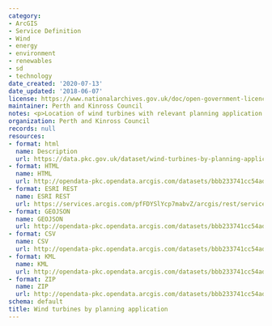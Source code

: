 ```yaml
---
category:
- ArcGIS
- Service Definition
- Wind
- energy
- environment
- renewables
- sd
- technology
date_created: '2020-07-13'
date_updated: '2018-06-07'
license: https://www.nationalarchives.gov.uk/doc/open-government-licence/version/3/
maintainer: Perth and Kinross Council
notes: <p>Location of wind turbines with relevant planning application information.</p>
organization: Perth and Kinross Council
records: null
resources:
- format: html
  name: Description
  url: https://data.pkc.gov.uk/dataset/wind-turbines-by-planning-application
- format: HTML
  name: HTML
  url: http://opendata-pkc.opendata.arcgis.com/datasets/bbb233741cc54ad9bf545ac30cf908f6_0
- format: ESRI REST
  name: ESRI REST
  url: https://services.arcgis.com/pfFDYSlYcp7mabvZ/arcgis/rest/services/Wind_turbines_by_planning_application/FeatureServer/0
- format: GEOJSON
  name: GEOJSON
  url: http://opendata-pkc.opendata.arcgis.com/datasets/bbb233741cc54ad9bf545ac30cf908f6_0.geojson
- format: CSV
  name: CSV
  url: http://opendata-pkc.opendata.arcgis.com/datasets/bbb233741cc54ad9bf545ac30cf908f6_0.csv
- format: KML
  name: KML
  url: http://opendata-pkc.opendata.arcgis.com/datasets/bbb233741cc54ad9bf545ac30cf908f6_0.kml
- format: ZIP
  name: ZIP
  url: http://opendata-pkc.opendata.arcgis.com/datasets/bbb233741cc54ad9bf545ac30cf908f6_0.zip
schema: default
title: Wind turbines by planning application
---
```

